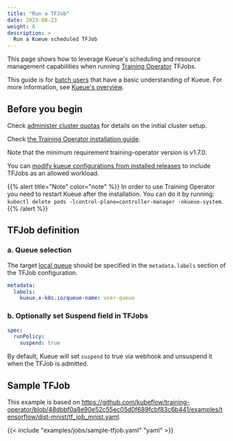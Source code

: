 ```yaml
---
title: "Run a TFJob"
date: 2023-08-23
weight: 6
description: >
  Run a Kueue scheduled TFJob
---
```


This page shows how to leverage Kueue's scheduling and resource management capabilities when running [Training Operator](https://www.kubeflow.org/docs/components/training/tftraining/) TFJobs.

This guide is for [batch users](/docs/tasks#batch-user) that have a basic understanding of Kueue. For more information, see [Kueue's overview](/docs/overview).

## Before you begin

Check [administer cluster quotas](/docs/tasks/manage/administer_cluster_quotas) for details on the initial cluster setup.

Check [the Training Operator installation guide](https://github.com/kubeflow/training-operator#installation).

Note that the minimum requirement training-operator version is v1.7.0.

You can [modify kueue configurations from installed releases](/docs/installation#install-a-custom-configured-released-version) to include TFJobs as an allowed workload.

{{% alert title="Note" color="note" %}}
In order to use Training Operator you need to restart Kueue after the installation.
You can do it by running: `kubectl delete pods -lcontrol-plane=controller-manager -nkueue-system`.
{{% /alert %}}

## TFJob definition

### a. Queue selection

The target [local queue](/docs/concepts/local_queue) should be specified in the `metadata.labels` section of the TFJob configuration.

```yaml
metadata:
  labels:
    kueue.x-k8s.io/queue-name: user-queue
```

### b. Optionally set Suspend field in TFJobs

```yaml
spec:
  runPolicy:
    suspend: true
```

By default, Kueue will set `suspend` to true via webhook and unsuspend it when the TFJob is admitted.

## Sample TFJob

This example is based on https://github.com/kubeflow/training-operator/blob/48dbbf0a8e90e52c55ec05d0f689fcbf83c6b441/examples/tensorflow/dist-mnist/tf_job_mnist.yaml.

{{< include "examples/jobs/sample-tfjob.yaml" "yaml" >}}
